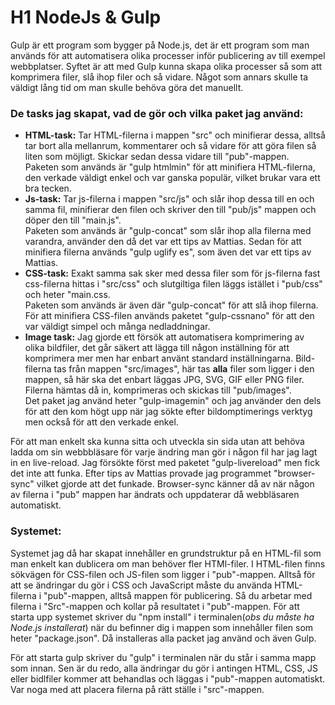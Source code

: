 # H1 NodeJs & Gulp

Gulp är ett program som bygger på Node.js, det är ett program som man används för att automatisera olika processer inför publicering av till exempel webbplatser.
Syftet är att med Gulp kunna skapa olika processer så som att komprimera filer, slå ihop filer och så vidare. Något som annars skulle ta väldigt
lång tid om man skulle behöva göra det manuellt.

### De tasks jag skapat, vad de gör och vilka paket jag använd:
* **HTML-task:**
Tar HTML-filerna i mappen "src" och minifierar dessa, alltså tar bort alla mellanrum, kommentarer och så vidare för att göra filen så liten som möjligt. Skickar sedan dessa vidare till "pub"-mappen.  
Paketen som används är "gulp htmlmin" för att minifiera HTML-filerna, den verkade väldigt enkel och var ganska populär, vilket brukar vara ett bra tecken.
* **Js-task:**
Tar js-filerna i mappen "src/js" och slår ihop dessa till en och samma fil, minifierar den filen och skriver den till "pub/js" mappen och döper den till "main.js".  
Paketen som används är "gulp-concat" som slår ihop alla filerna med varandra, använder den då det var ett tips av Mattias. Sedan för att minifiera filerna används "gulp uglify es", som även det var ett tips av Mattias.
* **CSS-task:**
Exakt samma sak sker med dessa filer som för js-filerna fast css-filerna hittas i "src/css" och slutgiltiga filen läggs istället i "pub/css" och heter "main.css.  
Paketen som används är även där "gulp-concat" för att slå ihop filerna. För att minifiera CSS-filen används paketet "gulp-cssnano" för att den var väldigt simpel och många nedladdningar.
* **Image task:**
Jag gjorde ett försök att automatisera komprimering av olika bildfiler, det går säkert att lägga till någon inställning för att komprimera mer men har enbart använt standard inställningarna. Bild-filerna tas från mappen "src/images", här tas **alla** filer som ligger i den mappen, så här ska det enbart läggas JPG, SVG, GIF eller PNG filer.
Filerna hämtas då in, komprimeras och skickas till "pub/images".  
Det paket jag använd heter "gulp-imagemin" och jag använder den dels för att den kom högt upp när jag sökte efter bildomptimerings verktyg men också för att den verkade enkel.

För att man enkelt ska kunna sitta och utveckla sin sida utan att behöva ladda om sin webbbläsare för varje ändring man gör i någon fil har jag lagt in en live-reload. Jag försökte först med paketet "gulp-livereload" men fick det inte att funka. Efter tips av Mattias provade jag programmet "browser-sync" vilket gjorde att det funkade. 
Browser-sync känner då av när någon av filerna i "pub" mappen har ändrats och uppdaterar då webbläsaren automatiskt.

### Systemet:
Systemet jag då har skapat innehåller en grundstruktur på en HTML-fil som man enkelt kan dublicera om man behöver fler HTMl-filer. I HTML-filen finns sökvägen för CSS-filen och JS-filen som ligger i "pub"-mappen.
Alltså för att se ändringar du gör i CSS och JavaScript måste du använda HTML-filerna i "pub"-mappen, alltså mappen för publicering. Så du arbetar med filerna i "Src"-mappen och kollar på resultatet i "pub"-mappen.
För att starta upp systemet skriver du "npm install" i terminalen(_obs du måste ha Node.js installerat_) när du befinner dig i mappen som innehåller filen som heter "package.json". Då installeras alla packet jag använd och även Gulp.

För att starta gulp skriver du "gulp" i terminalen när du står i samma mapp som innan. Sen är du redo, alla ändringar du gör i antingen HTML, CSS, JS eller bidlfiler kommer att behandlas och läggas i "pub"-mappen automatiskt. Var noga med att placera filerna på rätt ställe i "src"-mappen.

